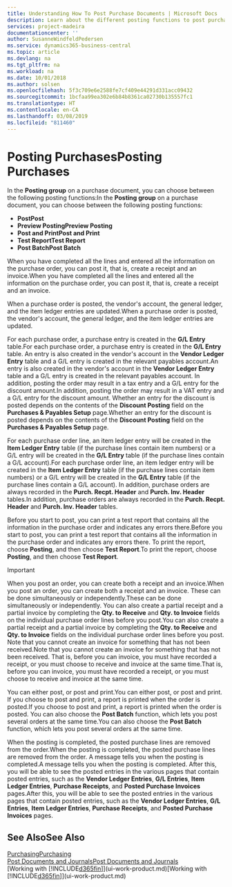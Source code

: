 ```yaml
---
title: Understanding How To Post Purchase Documents | Microsoft Docs
description: Learn about the different posting functions to post purchase documents.
services: project-madeira
documentationcenter: ''
author: SusanneWindfeldPedersen
ms.service: dynamics365-business-central
ms.topic: article
ms.devlang: na
ms.tgt_pltfrm: na
ms.workload: na
ms.date: 10/01/2018
ms.author: solsen
ms.openlocfilehash: 5f3c709e6e2588fe7cf409e44291d331acc09432
ms.sourcegitcommit: 1bcfaa99ea302e6b84b8361ca02730b135557fc1
ms.translationtype: HT
ms.contentlocale: en-CA
ms.lasthandoff: 03/08/2019
ms.locfileid: "811460"
---
```

# <a name="posting-purchases"></a><span data-ttu-id="cc55f-103">Posting Purchases</span><span class="sxs-lookup"><span data-stu-id="cc55f-103">Posting Purchases</span></span>
<span data-ttu-id="cc55f-104">In the **Posting group** on a purchase document, you can choose between the following posting functions:</span><span class="sxs-lookup"><span data-stu-id="cc55f-104">In the **Posting group** on a purchase document, you can choose between the following posting functions:</span></span>

* <span data-ttu-id="cc55f-105">**Post**</span><span class="sxs-lookup"><span data-stu-id="cc55f-105">**Post**</span></span>
* <span data-ttu-id="cc55f-106">**Preview Posting**</span><span class="sxs-lookup"><span data-stu-id="cc55f-106">**Preview Posting**</span></span>
* <span data-ttu-id="cc55f-107">**Post and Print**</span><span class="sxs-lookup"><span data-stu-id="cc55f-107">**Post and Print**</span></span>
* <span data-ttu-id="cc55f-108">**Test Report**</span><span class="sxs-lookup"><span data-stu-id="cc55f-108">**Test Report**</span></span>
* <span data-ttu-id="cc55f-109">**Post Batch**</span><span class="sxs-lookup"><span data-stu-id="cc55f-109">**Post Batch**</span></span>

<span data-ttu-id="cc55f-110">When you have completed all the lines and entered all the information on the purchase order, you can post it, that is, create a receipt and an invoice.</span><span class="sxs-lookup"><span data-stu-id="cc55f-110">When you have completed all the lines and entered all the information on the purchase order, you can post it, that is, create a receipt and an invoice.</span></span>

<span data-ttu-id="cc55f-111">When a purchase order is posted, the vendor's account, the general ledger, and the item ledger entries are updated.</span><span class="sxs-lookup"><span data-stu-id="cc55f-111">When a purchase order is posted, the vendor's account, the general ledger, and the item ledger entries are updated.</span></span>

<span data-ttu-id="cc55f-112">For each purchase order, a purchase entry is created in the **G/L Entry** table.</span><span class="sxs-lookup"><span data-stu-id="cc55f-112">For each purchase order, a purchase entry is created in the **G/L Entry** table.</span></span> <span data-ttu-id="cc55f-113">An entry is also created in the vendor's account in the **Vendor Ledger Entry** table and a G/L entry is created in the relevant payables account.</span><span class="sxs-lookup"><span data-stu-id="cc55f-113">An entry is also created in the vendor's account in the **Vendor Ledger Entry** table and a G/L entry is created in the relevant payables account.</span></span> <span data-ttu-id="cc55f-114">In addition, posting the order may result in a tax entry and a G/L entry for the discount amount.</span><span class="sxs-lookup"><span data-stu-id="cc55f-114">In addition, posting the order may result in a VAT entry and a G/L entry for the discount amount.</span></span> <span data-ttu-id="cc55f-115">Whether an entry for the discount is posted depends on the contents of the **Discount Posting** field on the **Purchases & Payables Setup** page.</span><span class="sxs-lookup"><span data-stu-id="cc55f-115">Whether an entry for the discount is posted depends on the contents of the **Discount Posting** field on the **Purchases & Payables Setup** page.</span></span>

<span data-ttu-id="cc55f-116">For each purchase order line, an item ledger entry will be created in the **Item Ledger Entry** table (if the purchase lines contain item numbers) or a G/L entry will be created in the **G/L Entry** table (if the purchase lines contain a G/L account).</span><span class="sxs-lookup"><span data-stu-id="cc55f-116">For each purchase order line, an item ledger entry will be created in the **Item Ledger Entry** table (if the purchase lines contain item numbers) or a G/L entry will be created in the **G/L Entry** table (if the purchase lines contain a G/L account).</span></span> <span data-ttu-id="cc55f-117">In addition, purchase orders are always recorded in the **Purch. Recpt. Header** and **Purch. Inv. Header** tables.</span><span class="sxs-lookup"><span data-stu-id="cc55f-117">In addition, purchase orders are always recorded in the **Purch. Recpt. Header** and **Purch. Inv. Header** tables.</span></span>

<span data-ttu-id="cc55f-118">Before you start to post, you can print a test report that contains all the information in the purchase order and indicates any errors there.</span><span class="sxs-lookup"><span data-stu-id="cc55f-118">Before you start to post, you can print a test report that contains all the information in the purchase order and indicates any errors there.</span></span> <span data-ttu-id="cc55f-119">To print the report, choose **Posting**, and then choose **Test Report**.</span><span class="sxs-lookup"><span data-stu-id="cc55f-119">To print the report, choose **Posting**, and then choose **Test Report**.</span></span>

> [!IMPORTANT]  
>   <span data-ttu-id="cc55f-120">When you post an order, you can create both a receipt and an invoice.</span><span class="sxs-lookup"><span data-stu-id="cc55f-120">When you post an order, you can create both a receipt and an invoice.</span></span> <span data-ttu-id="cc55f-121">These can be done simultaneously or independently.</span><span class="sxs-lookup"><span data-stu-id="cc55f-121">These can be done simultaneously or independently.</span></span> <span data-ttu-id="cc55f-122">You can also create a partial receipt and a partial invoice by completing the **Qty. to Receive** and **Qty. to Invoice** fields on the individual purchase order lines before you post.</span><span class="sxs-lookup"><span data-stu-id="cc55f-122">You can also create a partial receipt and a partial invoice by completing the **Qty. to Receive** and **Qty. to Invoice** fields on the individual purchase order lines before you post.</span></span> <span data-ttu-id="cc55f-123">Note that you cannot create an invoice for something that has not been received.</span><span class="sxs-lookup"><span data-stu-id="cc55f-123">Note that you cannot create an invoice for something that has not been received.</span></span> <span data-ttu-id="cc55f-124">That is, before you can invoice, you must have recorded a receipt, or you must choose to receive and invoice at the same time.</span><span class="sxs-lookup"><span data-stu-id="cc55f-124">That is, before you can invoice, you must have recorded a receipt, or you must choose to receive and invoice at the same time.</span></span>

<span data-ttu-id="cc55f-125">You can either post, or post and print.</span><span class="sxs-lookup"><span data-stu-id="cc55f-125">You can either post, or post and print.</span></span> <span data-ttu-id="cc55f-126">If you choose to post and print, a report is printed when the order is posted.</span><span class="sxs-lookup"><span data-stu-id="cc55f-126">If you choose to post and print, a report is printed when the order is posted.</span></span> <span data-ttu-id="cc55f-127">You can also choose the **Post Batch** function, which lets you post several orders at the same time.</span><span class="sxs-lookup"><span data-stu-id="cc55f-127">You can also choose the **Post Batch** function, which lets you post several orders at the same time.</span></span>

<span data-ttu-id="cc55f-128">When the posting is completed, the posted purchase lines are removed from the order.</span><span class="sxs-lookup"><span data-stu-id="cc55f-128">When the posting is completed, the posted purchase lines are removed from the order.</span></span> <span data-ttu-id="cc55f-129">A message tells you when the posting is completed.</span><span class="sxs-lookup"><span data-stu-id="cc55f-129">A message tells you when the posting is completed.</span></span> <span data-ttu-id="cc55f-130">After this, you will be able to see the posted entries in the various pages that contain posted entries, such as the **Vendor Ledger Entries**, **G/L Entries**, **Item Ledger Entries**, **Purchase Receipts**, and **Posted Purchase Invoices** pages.</span><span class="sxs-lookup"><span data-stu-id="cc55f-130">After this, you will be able to see the posted entries in the various pages that contain posted entries, such as the **Vendor Ledger Entries**, **G/L Entries**, **Item Ledger Entries**, **Purchase Receipts**, and **Posted Purchase Invoices** pages.</span></span>

## <a name="see-also"></a><span data-ttu-id="cc55f-131">See Also</span><span class="sxs-lookup"><span data-stu-id="cc55f-131">See Also</span></span>
[<span data-ttu-id="cc55f-132">Purchasing</span><span class="sxs-lookup"><span data-stu-id="cc55f-132">Purchasing</span></span>](purchasing-manage-purchasing.md)  
[<span data-ttu-id="cc55f-133">Post Documents and Journals</span><span class="sxs-lookup"><span data-stu-id="cc55f-133">Post Documents and Journals</span></span>](ui-post-documents-journals.md)  
<span data-ttu-id="cc55f-134">[Working with [!INCLUDE[d365fin](includes/d365fin_md.md)]](ui-work-product.md)</span><span class="sxs-lookup"><span data-stu-id="cc55f-134">[Working with [!INCLUDE[d365fin](includes/d365fin_md.md)]](ui-work-product.md)</span></span>

